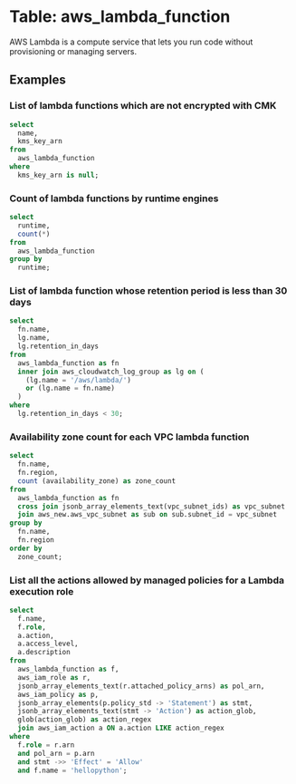 # Table: aws_lambda_function

AWS Lambda is a compute service that lets you run code without provisioning or managing servers.

## Examples

### List of lambda functions which are not encrypted with CMK

```sql
select
  name,
  kms_key_arn
from
  aws_lambda_function
where
  kms_key_arn is null;
```


### Count of lambda functions by runtime engines

```sql
select
  runtime,
  count(*)
from
  aws_lambda_function
group by
  runtime;
```


### List of lambda function whose retention period is less than 30 days

```sql
select
  fn.name,
  lg.name,
  lg.retention_in_days
from
  aws_lambda_function as fn
  inner join aws_cloudwatch_log_group as lg on (
    (lg.name = '/aws/lambda/')
    or (lg.name = fn.name)
  )
where
  lg.retention_in_days < 30;
```


### Availability zone count for each VPC lambda function

```sql
select
  fn.name,
  fn.region,
  count (availability_zone) as zone_count
from
  aws_lambda_function as fn
  cross join jsonb_array_elements_text(vpc_subnet_ids) as vpc_subnet
  join aws_new.aws_vpc_subnet as sub on sub.subnet_id = vpc_subnet
group by
  fn.name,
  fn.region
order by
  zone_count;
```


### List all the actions allowed by managed policies for a Lambda execution role
```sql
select
  f.name,
  f.role,
  a.action,
  a.access_level,
  a.description
from
  aws_lambda_function as f,
  aws_iam_role as r,
  jsonb_array_elements_text(r.attached_policy_arns) as pol_arn,
  aws_iam_policy as p,
  jsonb_array_elements(p.policy_std -> 'Statement') as stmt,
  jsonb_array_elements_text(stmt -> 'Action') as action_glob,
  glob(action_glob) as action_regex
  join aws_iam_action a ON a.action LIKE action_regex
where
  f.role = r.arn
  and pol_arn = p.arn
  and stmt ->> 'Effect' = 'Allow'
  and f.name = 'hellopython';
```